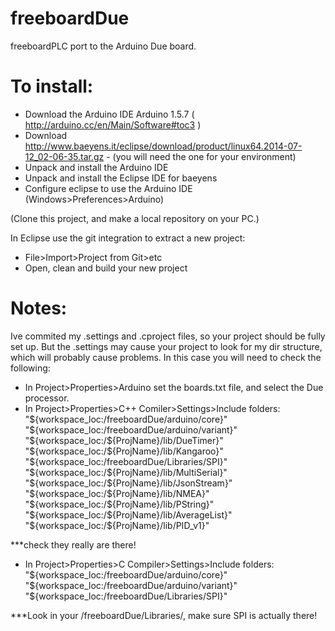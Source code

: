freeboardDue
============

freeboardPLC port to the Arduino Due board.

To install:
===========

* Download the Arduino IDE Arduino 1.5.7 ( http://arduino.cc/en/Main/Software#toc3 )
* Download http://www.baeyens.it/eclipse/download/product/linux64.2014-07-12_02-06-35.tar.gz - (you will need the one for your environment)
* Unpack and install the Arduino IDE
* Unpack and install the Eclipse IDE for baeyens
* Configure eclipse to use the Arduino IDE (Windows>Preferences>Arduino)

(Clone this project, and make a local repository on your PC.)

In Eclipse use the git integration to extract a new project:
* File>Import>Project from Git>etc
* Open, clean and build your new project

Notes:
======
Ive commited my .settings and .cproject files, so your project should be fully set up. But the .settings may cause your project to look for my dir structure, which will probably cause problems. In this case you will need to check the following:

* In Project>Properties>Arduino set the boards.txt file, and select the Due processor.
* In Project>Properties>C++ Comiler>Settings>Include folders:
  "${workspace_loc:/freeboardDue/arduino/core}"
  "${workspace_loc:/freeboardDue/arduino/variant}"
  "${workspace_loc:/${ProjName}/lib/DueTimer}"
  "${workspace_loc:/${ProjName}/lib/Kangaroo}"
  "${workspace_loc:/freeboardDue/Libraries/SPI}"
  "${workspace_loc:/${ProjName}/lib/MultiSerial}"
  "${workspace_loc:/${ProjName}/lib/JsonStream}"
  "${workspace_loc:/${ProjName}/lib/NMEA}"
  "${workspace_loc:/${ProjName}/lib/PString}"
  "${workspace_loc:/${ProjName}/lib/AverageList}"
  "${workspace_loc:/${ProjName}/lib/PID_v1}"

***check they really are there!

* In Project>Properties>C Compiler>Settings>Include folders:
  "${workspace_loc:/freeboardDue/arduino/core}"
  "${workspace_loc:/freeboardDue/arduino/variant}"
  "${workspace_loc:/freeboardDue/Libraries/SPI}"

***Look in your /freeboardDue/Libraries/, make sure SPI is actually there!